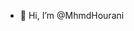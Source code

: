 - 👋 Hi, I’m @MhmdHourani

<!---
MhmdHourani/MhmdHourani is a ✨ special ✨ repository because its `README.md` (this file) appears on your GitHub profile.
You can click the Preview link to take a look at your changes.
--->
